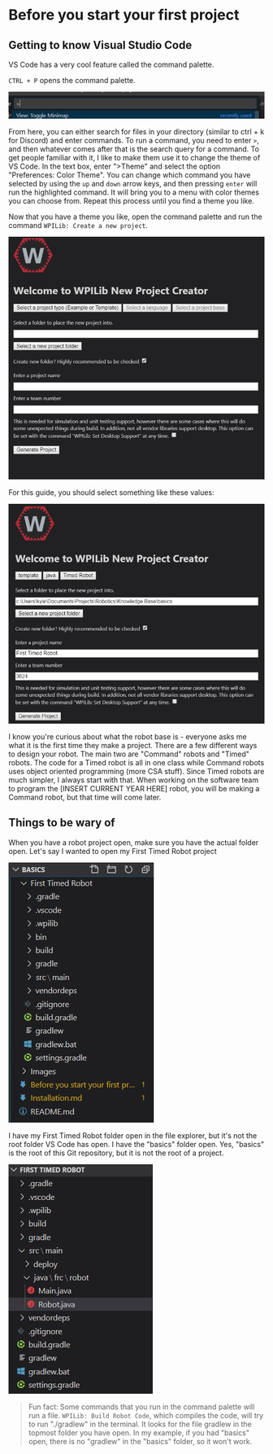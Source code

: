 # Before you start your first project

## Getting to know Visual Studio Code

VS Code has a very cool feature called the command palette.

`CTRL + P` opens the command palette.

![Command palette](Images/command-palette.jpg)

From here, you can either search for files in your directory (similar to ctrl + k for Discord) and enter commands. To run a command, you need to enter `>`, and then whatever comes after that is the search query for a command. To get people familiar with it, I like to make them use it to change the theme of VS Code. In the text box, enter ">Theme" and select the option "Preferences: Color Theme". You can change which command you have selected by using the `up` and `down` arrow keys, and then pressing `enter` will run the highlighted command. It will bring you to a menu with color themes you can choose from. Repeat this process until you find a theme you like.

Now that you have a theme you like, open the command palette and run the command `WPILib: Create a new project`.

![New project prompt](Images/new-project-prompt.jpg)

For this guide, you should select something like these values:

!["Template, Java, Timed Robot, [Folder path], checked, [Appropriate name], 3624, unchecked"](Images/new-project-filled-prompt.jpg)

I know you're curious about what the robot base is - everyone asks me what it is the first time they make a project. There are a few different ways to design your robot. The main two are "Command" robots and "Timed" robots. The code for a Timed robot is all in one class while Command robots uses object oriented programming (more CSA stuff). Since Timed robots are much simpler, I always start with that. When working on the software team to program the [INSERT CURRENT YEAR HERE] robot, you will be making a Command robot, but that time will come later.

## Things to be wary of

When you have a robot project open, make sure you have the actual folder open. Let's say I wanted to open my First Timed Robot project

![I have the folder above the project folder open](Images/bad-folder.jpg)

I have my First Timed Robot folder open in the file explorer, but it's not the root folder VS Code has open. I have the "basics" folder open. Yes, "basics" is the root of this Git repository, but it is not the root of a project.

![I have the project folder open](Images/good-folder.jpg)

> Fun fact: Some commands that you run in the command palette will run a file. `WPILib: Build Robot Code`, which compiles the code, will try to run "./gradlew" in the terminal. It looks for the file gradlew in the topmost folder you have open. In my example, if you had "basics" open, there is no "gradlew" in the "basics" folder, so it won't work.